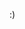 :)
<!---
BixinFromThisRealm/BixinFromThisRealm is a ✨ special ✨ repository because its `README.md` (this file) appears on your GitHub profile.
You can click the Preview link to take a look at your changes.
--->

<!-- Nothing to see here, just a normal comment -->
